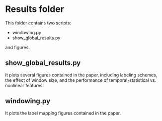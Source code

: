 # Results folder

This folder contains two scripts:

* windowing.py
* show_global_results.py

and figures. 

## show_global_results.py

It plots several figures contained in the paper, including labeling schemes, the effect of window size, and the performance of temporal-statistical vs. nonlinear features.

## windowing.py

It plots the label mapping figures contained in the paper.


